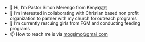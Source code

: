 - 👋 Hi, I’m Pastor Simon Merengo from Kenya🇰🇪
- 👀 I’m interested in collaborating with Christian based non profit organization to partner with my church for outreach programs
- 🌱 I’m currently rescuing girls from FGM and conducting feeding programs
- 📫 How to reach me is via mogsimo@gmail.com

<!---
Smerrengo/Smerrengo is a ✨ special ✨ repository because its `README.md` (this file) appears on your GitHub profile.
You can click the Preview link to take a look at your changes.
--->
